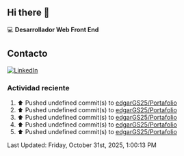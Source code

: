 ## Hi there 👋

:computer: **Desarrollador Web Front End**

## Contacto
[![LinkedIn](https://img.shields.io/badge/LinkedIn-0A66C2?style=for-the-badge&logo=linkedin&logoColor=white)](https://www.linkedin.com/in/edgar-garc%C3%ADa-a91898289/)

### Actividad reciente
<!--RECENT_ACTIVITY:start-->
1. ⬆️ Pushed undefined commit(s) to [edgarGS25/Portafolio](https://github.com/edgarGS25/Portafolio)<br>
2. ⬆️ Pushed undefined commit(s) to [edgarGS25/Portafolio](https://github.com/edgarGS25/Portafolio)<br>
3. ⬆️ Pushed undefined commit(s) to [edgarGS25/Portafolio](https://github.com/edgarGS25/Portafolio)<br>
4. ⬆️ Pushed undefined commit(s) to [edgarGS25/Portafolio](https://github.com/edgarGS25/Portafolio)<br>
5. ⬆️ Pushed undefined commit(s) to [edgarGS25/Portafolio](https://github.com/edgarGS25/Portafolio)<br>
<!--RECENT_ACTIVITY:end-->
<!--RECENT_ACTIVITY:last_update-->
Last Updated: Friday, October 31st, 2025, 1:00:13 PM
<!--RECENT_ACTIVITY:last_update_end-->
